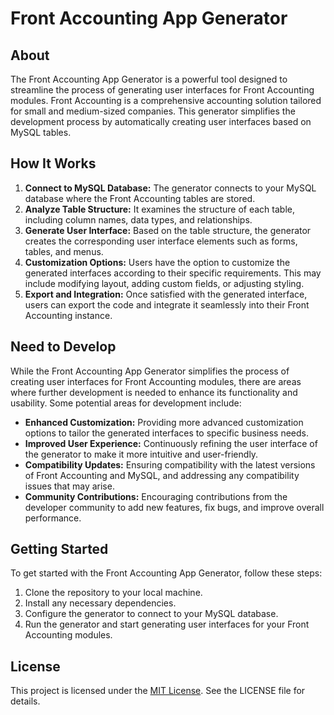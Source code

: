   <h1>Front Accounting App Generator</h1>

  <h2>About</h2>

  <p>The Front Accounting App Generator is a powerful tool designed to streamline the process of generating user interfaces for Front Accounting modules. Front Accounting is a comprehensive accounting solution tailored for small and medium-sized companies. This generator simplifies the development process by automatically creating user interfaces based on MySQL tables.</p>

  <h2>How It Works</h2>

  <ol>
    <li><strong>Connect to MySQL Database:</strong> The generator connects to your MySQL database where the Front Accounting tables are stored.</li>
    <li><strong>Analyze Table Structure:</strong> It examines the structure of each table, including column names, data types, and relationships.</li>
    <li><strong>Generate User Interface:</strong> Based on the table structure, the generator creates the corresponding user interface elements such as forms, tables, and menus.</li>
    <li><strong>Customization Options:</strong> Users have the option to customize the generated interfaces according to their specific requirements. This may include modifying layout, adding custom fields, or adjusting styling.</li>
    <li><strong>Export and Integration:</strong> Once satisfied with the generated interface, users can export the code and integrate it seamlessly into their Front Accounting instance.</li>
  </ol>

  <h2>Need to Develop</h2>

  <p>While the Front Accounting App Generator simplifies the process of creating user interfaces for Front Accounting modules, there are areas where further development is needed to enhance its functionality and usability. Some potential areas for development include:</p>

  <ul>
    <li><strong>Enhanced Customization:</strong> Providing more advanced customization options to tailor the generated interfaces to specific business needs.</li>
    <li><strong>Improved User Experience:</strong> Continuously refining the user interface of the generator to make it more intuitive and user-friendly.</li>
    <li><strong>Compatibility Updates:</strong> Ensuring compatibility with the latest versions of Front Accounting and MySQL, and addressing any compatibility issues that may arise.</li>
    <li><strong>Community Contributions:</strong> Encouraging contributions from the developer community to add new features, fix bugs, and improve overall performance.</li>
  </ul>

  <h2>Getting Started</h2>

  <p>To get started with the Front Accounting App Generator, follow these steps:</p>

  <ol>
    <li>Clone the repository to your local machine.</li>
    <li>Install any necessary dependencies.</li>
    <li>Configure the generator to connect to your MySQL database.</li>
    <li>Run the generator and start generating user interfaces for your Front Accounting modules.</li>
  </ol>


  <h2>License</h2>

  <p>This project is licensed under the <a href="link-to-license">MIT License</a>. See the LICENSE file for details.</p>

